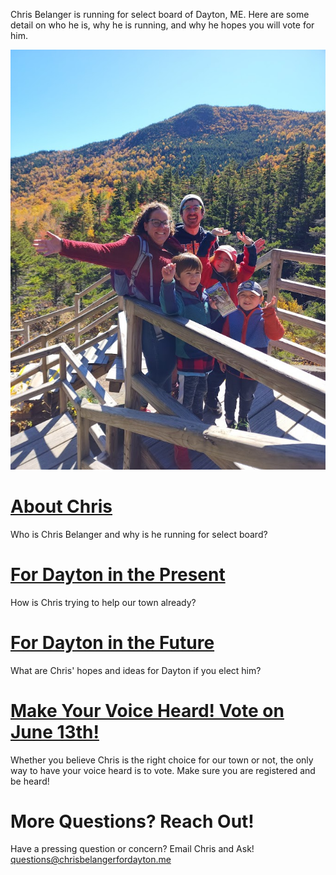 Chris Belanger is running for select board of Dayton, ME. Here are some detail on who he is, why he is running, and why he hopes you will vote for him.

![Chris and Family](./docs/assets/images/family.jpg)

# [About Chris](https://www.chrisbelangerfordayton.me/about-chris)
Who is Chris Belanger and why is he running for select board?

# [For Dayton in the Present](https://www.chrisbelangerfordayton.me/for-dayton-in-the-present)
How is Chris trying to help our town already?

# [For Dayton in the Future](https://www.chrisbelangerfordayton.me/for-dayton-in-the-future)
What are Chris' hopes and ideas for Dayton if you elect him?

# [Make Your Voice Heard! Vote on June 13th!](https://www.chrisbelangerfordayton.me/make-your-voice-heard)
Whether you believe Chris is the right choice for our town or not, the only way to have your voice heard is to vote. Make sure you are registered and be heard!

# More Questions? Reach Out!
Have a pressing question or concern?  Email Chris and Ask! <questions@chrisbelangerfordayton.me>
